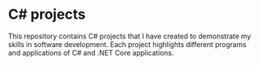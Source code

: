 # C# projects
This repository contains C# projects that I have created to demonstrate my skills in software development. Each project highlights different programs and applications of C# and .NET Core applications. 

